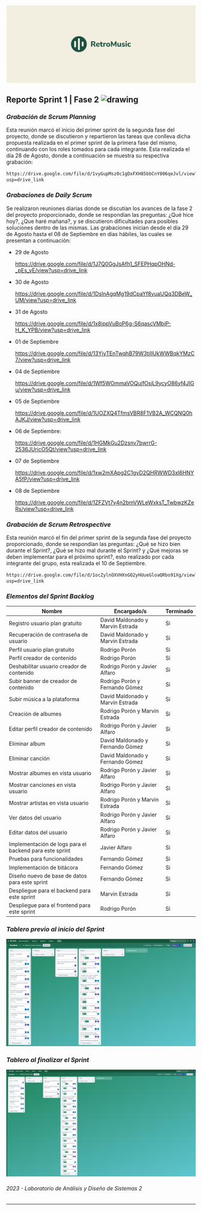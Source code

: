 ![Net Image](banner.jpg "Banner | RetroMusic")

## Reporte Sprint 1 | Fase 2 <img src="https://media.tenor.com/dHk-LfzHrtwAAAAi/linux-computer.gif" alt="drawing" width="30"/>

### _Grabación de Scrum Planning_
Esta reunión marcó el inicio del primer sprint de la segunda fase del proyecto, donde se discutieron y repartieron las tareas que conlleva dicha propuesta realizada en el primer sprint de la primera fase del mismo, continuando con los roles tomados para cada integrante. Esta realizada el día 28 de Agosto, donde a continuación se muestra su respectiva grabación:

    https://drive.google.com/file/d/1vyGupMsz0c1gDxFXH85bbCnY006qeJvl/view?usp=drive_link

### _Grabaciones de Daily Scrum_
Se realizaron reuniones diarias donde se discutían los avances de la fase 2 del proyecto proporcionado, donde se respondían las preguntas: ¿Qué hice hoy?, ¿Que haré mañana?, y se discutieron dificultades para posibles soluciones dentro de las mismas. Las grabaciones inician desde el día 29 de Agosto hasta el 08 de Septiembre en días hábiles, las cuales se presentan a continuación:

- 29 de Agosto

    https://drive.google.com/file/d/1J7Q0GgJsAfh1_SFEPHqpOHNd-_pEs_vE/view?usp=drive_link

- 30 de Agosto

    https://drive.google.com/file/d/1DslnAgqMg19dCpaYf8yuaUQq3DBeW_UM/view?usp=drive_link

- 31 de Agosto

    https://drive.google.com/file/d/1x8ippVuBoP6g-S6qascVMbjP-H_K_YPB/view?usp=drive_link

- 01 de Septiembre

    https://drive.google.com/file/d/13YjyTEnTwqhB79W3tiIlUkWWBqkYMzC7/view?usp=drive_link

- 04 de Septiembre

    https://drive.google.com/file/d/1Wf5WOmmaVOQujfOsjL9ycyO86yf4JIGu/view?usp=drive_link

- 05 de Septiembre

    https://drive.google.com/file/d/1UOZXQ4TfmsVBR8F1VB2A_WCQNQ0hAJKJ/view?usp=drive_link

- 06 de Septiembre:

    https://drive.google.com/file/d/1HGMkGu2Dzsnv7bwrrG-2536JUricO5Qt/view?usp=drive_link
    
- 07 de Septiembre

    https://drive.google.com/file/d/1xw2mXApg2C1gvD2QHRWWD3xI6HNYA5fP/view?usp=drive_link

- 08 de Septiembre

    https://drive.google.com/file/d/1ZFZVt7y4n2bmVWLeWxksT_TwbwzKZeRs/view?usp=drive_link

### _Grabación de Scrum Retrospective_
Esta reunión marcó el fin del primer sprint de la segunda fase del proyecto proporcionado, donde se respondían las preguntas: ¿Qué se hizo bien durante el Sprint?, ¿Qué se hizo mal durante el Sprint? y ¿Qué mejoras se deben implementar para el próximo sprint?, esto realizado por cada integrante del grupo, esta realizada el 10 de Septiembre.

    https://drive.google.com/file/d/1ocZylnOXVHXnGO2yHUueGloaQRbo91Xg/view?usp=drive_link

### _Elementos del Sprint Backlog_

| Nombre | Encargado/s  | Terminado |
| ----- | ----- | ----- | 
| Registro usuario plan gratuito | David Maldonado y Marvin Estrada | Si |
| Recuperación de contraseña de usuario | David Maldonado y Marvin Estrada | Si |
| Perfil usuario plan gratuito | Rodrigo Porón | Si |
| Perfil creador de contenido | Rodrigo Porón | Si |
| Deshabilitar usuario creador de contenido | Rodrigo Porón y Javier Alfaro | Si | 
| Subir banner de creador de contenido | Rodrigo Porón y Fernando Gómez | Si |
| Subir música a la plataforma | David Maldonado y Marvin Estrada | Si |
| Creación de albumes | Rodrigo Porón y Marvin Estrada | Si |
| Editar perfil creador de contenido | Rodrigo Porón y Javier Alfaro | Si |
| Eliminar album | David Maldonado y Fernando Gómez | Si |
| Eliminar canción | David Maldonado y Fernando Gómez | Si |
| Mostrar albumes en vista usuario | Rodrigo Porón y Javier Alfaro | Si | 
| Mostrar canciones en vista usuario | Rodrigo Porón y Javier Alfaro | Si | 
| Mostrar artistas en vista usuario | Rodrigo Porón y Marvin Estrada | Si | 
| Ver datos del usuario | Rodrigo Porón y Javier Alfaro | Si | 
| Editar datos del usuario | Rodrigo Porón y Javier Alfaro | Si | 
| Implementación de logs para el backend para este sprint | Javier Alfaro | Si |
| Pruebas para funcionalidades | Fernando Gómez | Si |
| Implementación de bitácora | Fernando Gómez | Si |
| Diseño nuevo de base de datos para este sprint | Fernando Gómez | Si |
| Despliegue para el backend para este sprint | Marvin Estrada | Si |
| Despliegue para el frontend para este sprint | Rodrigo Porón | Si |

### _Tablero previo al inicio del Sprint_
![Before](beforeTable.png)

### _Tablero al finalizar el Sprint_
![After](afterTable.png)

###### _2023 - Laboratorio de Análisis y Diseño de Sistemas 2_
---